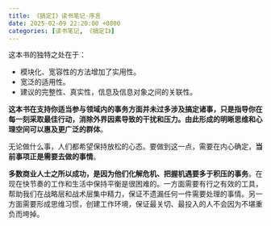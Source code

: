 ```yaml
---
title: 《搞定I》读书笔记·序言
date: 2025-02-09 22:20:00 +0800
categories: [读书笔记, 《搞定I》]
---
```


这本书的独特之处在于：

- 模块化、宽容性的方法增加了实用性。
- 宽泛的适用性。
- 建议的完整性、真实性，信息及信息对象之间的关联性。

**这本书在支持你适当参与领域内的事务方面并未过多涉及搞定诸事，只是指导你在每一刻采取最佳行动，消除外界因素导致的干扰和压力。由此形成的明晰思维和心理空间可以惠及更广泛的群体**。

无论做什么事，人们都希望保持放松的心态。要做到这一点，需要在内心确定，**当前事项正是需要去做的事情**。

**多数商业人士之所以成功，是因为他们化解危机、把握机遇要多于积压的事务**。在现在快节奏的工作和生活中保持平衡是很困难的。一方面需要有行之有效的工具，帮助我们在战略层和战术层集中精力，保证不遗漏任何一件需要处理的事情。另一方面需要形成思维习惯，创建工作环境，保证最关切、最投入的人不会因为不堪重负而垮掉。
